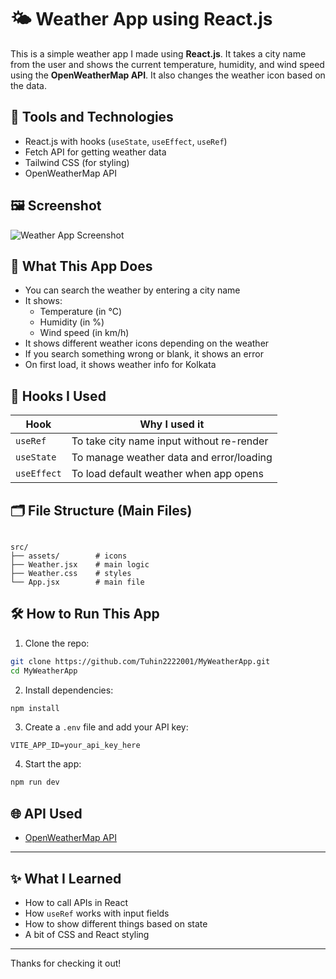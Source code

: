 
# 🌤️ Weather App using React.js

This is a simple weather app I made using **React.js**. It takes a city name from the user and shows the current temperature, humidity, and wind speed using the **OpenWeatherMap API**. It also changes the weather icon based on the data.

## 🔧 Tools and Technologies

- React.js with hooks (`useState`, `useEffect`, `useRef`)
- Fetch API for getting weather data
- Tailwind CSS (for styling)
- OpenWeatherMap API

## 🖼️ Screenshot

![Weather App Screenshot](./screenshot.png)

## 🚀 What This App Does

- You can search the weather by entering a city name
- It shows:
  - Temperature (in °C)
  - Humidity (in %)
  - Wind speed (in km/h)
- It shows different weather icons depending on the weather
- If you search something wrong or blank, it shows an error
- On first load, it shows weather info for Kolkata

## 🧠 Hooks I Used

| Hook        | Why I used it                              |
|-------------|---------------------------------------------|
| `useRef`    | To take city name input without re-render   |
| `useState`  | To manage weather data and error/loading    |
| `useEffect` | To load default weather when app opens      |

## 🗂️ File Structure (Main Files)

```

src/
├── assets/        # icons
├── Weather.jsx    # main logic
├── Weather.css    # styles
└── App.jsx        # main file

````

## 🛠️ How to Run This App

1. Clone the repo:

```bash
git clone https://github.com/Tuhin2222001/MyWeatherApp.git
cd MyWeatherApp
````

2. Install dependencies:

```bash
npm install
```

3. Create a `.env` file and add your API key:

```
VITE_APP_ID=your_api_key_here
```

4. Start the app:

```bash
npm run dev
```

## 🌐 API Used

* [OpenWeatherMap API](https://openweathermap.org/api)

---

## ✨ What I Learned

* How to call APIs in React
* How `useRef` works with input fields
* How to show different things based on state
* A bit of CSS and React styling

---

Thanks for checking it out!

```

